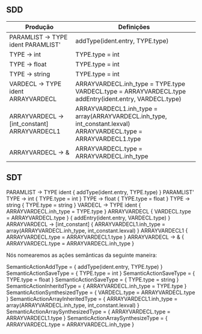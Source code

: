 ## SDD

| Produção | Definições |
|----------|------------|
| PARAMLIST -> TYPE ident PARAMLIST' | addType(ident.entry, TYPE.type) | 
| TYPE -> int | TYPE.type = int |
| TYPE -> float | TYPE.type = int |
| TYPE -> string |  TYPE.type = int |
| VARDECL -> TYPE ident ARRAYVARDECL | ARRAYVARDECL.inh_type = TYPE.type VARDECL.type = ARRAYVARDECL.type addEntry(ident.entry, VARDECL.type) |
| ARRAYVARDECL -> [int_constant] ARRAYVARDECL1 | ARRAYVARDECL1.inh_type = array(ARRAYVARDECL.inh_type, int_constant.lexval) ARRAYVARDECL.type = ARRAYVARDECL1.type |
| ARRAYVARDECL -> & | ARRAYVARDECL.type = ARRAYVARDECL.inh_type |

## SDT

PARAMLIST -> TYPE ident { addType(ident.entry, TYPE.type) } PARAMLIST'
TYPE -> int { TYPE.type = int }
TYPE -> float { TYPE.type = float }
TYPE -> string { TYPE.type = string }
VARDECL -> TYPE ident { ARRAYVARDECL.inh_type = TYPE.type } ARRAYVARDECL { VARDECL.type = ARRAYVARDECL.type } { addEntry(ident.entry, VARDECL.type) }
ARRAYVARDECL -> [int_constant]  { ARRAYVARDECL1.inh_type = array(ARRAYVARDECL.inh_type, int_constant.lexval) } ARRAYVARDECL1 { ARRAYVARDECL.type = ARRAYVARDECL1.type }
ARRAYVARDECL -> & { ARRAYVARDECL.type = ARRAYVARDECL.inh_type }

Nós nomearemos as ações semânticas da seguinte maneira:

SemanticActionAddType = { addType(ident.entry, TYPE.type) }
SemanticActionSaveType = { TYPE.type = int }
SemanticActionSaveType = { TYPE.type = float }
SemanticActionSaveType = { TYPE.type = string }
SemanticActionInheritdType = { ARRAYVARDECL.inh_type = TYPE.type }
SemanticActionSynthesizedType = { VARDECL.type = ARRAYVARDECL.type }
SemanticActionArrayInheritedType = { ARRAYVARDECL1.inh_type = array(ARRAYVARDECL.inh_type, int_constant.lexval) }
SemanticActionArraySynthesizedType = { ARRAYVARDECL.type = ARRAYVARDECL1.type }
SemanticActionArraySynthesizeType = { ARRAYVARDECL.type = ARRAYVARDECL.inh_type }
